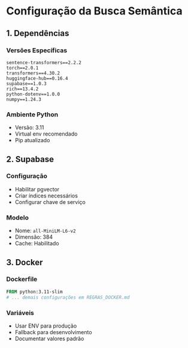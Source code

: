 # Configuração da Busca Semântica

## 1. Dependências

### Versões Específicas

```
sentence-transformers==2.2.2
torch==2.0.1
transformers==4.30.2
huggingface-hub==0.16.4
supabase==1.0.3
rich==13.4.2
python-dotenv==1.0.0
numpy==1.24.3
```

### Ambiente Python

- Versão: 3.11
- Virtual env recomendado
- Pip atualizado

## 2. Supabase

### Configuração

- Habilitar pgvector
- Criar índices necessários
- Configurar chave de serviço

### Modelo

- Nome: `all-MiniLM-L6-v2`
- Dimensão: 384
- Cache: Habilitado

## 3. Docker

### Dockerfile

```dockerfile
FROM python:3.11-slim
# ... demais configurações em REGRAS_DOCKER.md
```

### Variáveis

- Usar ENV para produção
- Fallback para desenvolvimento
- Documentar valores padrão
